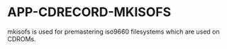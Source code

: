 APP-CDRECORD-MKISOFS
====================

mkisofs is used for premastering iso9660 filesystems which are used on CDROMs.
